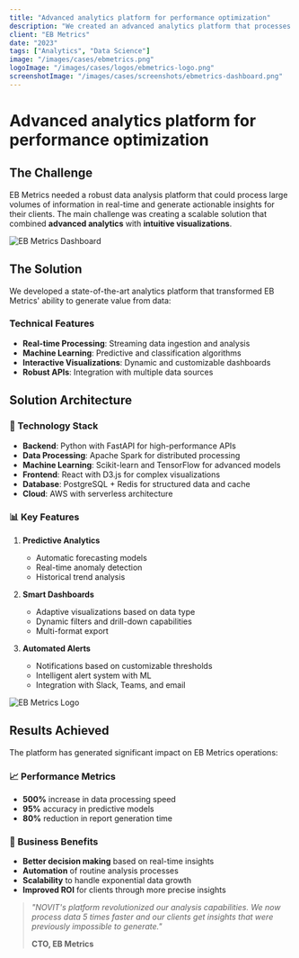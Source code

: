 ```yaml
---
title: "Advanced analytics platform for performance optimization"
description: "We created an advanced analytics platform that processes real-time data and generates actionable insights for business performance optimization."
client: "EB Metrics"
date: "2023"
tags: ["Analytics", "Data Science"]
image: "/images/cases/ebmetrics.png"
logoImage: "/images/cases/logos/ebmetrics-logo.png"
screenshotImage: "/images/cases/screenshots/ebmetrics-dashboard.png"
---
```


# Advanced analytics platform for performance optimization

## The Challenge

EB Metrics needed a robust data analysis platform that could process large volumes of information in real-time and generate actionable insights for their clients. The main challenge was creating a scalable solution that combined **advanced analytics** with **intuitive visualizations**.

![EB Metrics Dashboard](/images/cases/screenshots/ebmetrics-dashboard.png)

## The Solution

We developed a state-of-the-art analytics platform that transformed EB Metrics' ability to generate value from data:

### Technical Features

- **Real-time Processing**: Streaming data ingestion and analysis
- **Machine Learning**: Predictive and classification algorithms
- **Interactive Visualizations**: Dynamic and customizable dashboards
- **Robust APIs**: Integration with multiple data sources

## Solution Architecture

### 🔧 Technology Stack

- **Backend**: Python with FastAPI for high-performance APIs
- **Data Processing**: Apache Spark for distributed processing
- **Machine Learning**: Scikit-learn and TensorFlow for advanced models
- **Frontend**: React with D3.js for complex visualizations
- **Database**: PostgreSQL + Redis for structured data and cache
- **Cloud**: AWS with serverless architecture

### 📊 Key Features

1. **Predictive Analytics**
   - Automatic forecasting models
   - Real-time anomaly detection
   - Historical trend analysis

2. **Smart Dashboards**
   - Adaptive visualizations based on data type
   - Dynamic filters and drill-down capabilities
   - Multi-format export

3. **Automated Alerts**
   - Notifications based on customizable thresholds
   - Intelligent alert system with ML
   - Integration with Slack, Teams, and email

![EB Metrics Logo](/images/cases/logos/ebmetrics-logo.png)

## Results Achieved

The platform has generated significant impact on EB Metrics operations:

### 📈 Performance Metrics

- **500%** increase in data processing speed
- **95%** accuracy in predictive models
- **80%** reduction in report generation time

### 🎯 Business Benefits

- **Better decision making** based on real-time insights
- **Automation** of routine analysis processes
- **Scalability** to handle exponential data growth
- **Improved ROI** for clients through more precise insights

> *"NOVIT's platform revolutionized our analysis capabilities. We now process data 5 times faster and our clients get insights that were previously impossible to generate."*
> 
> **CTO, EB Metrics**